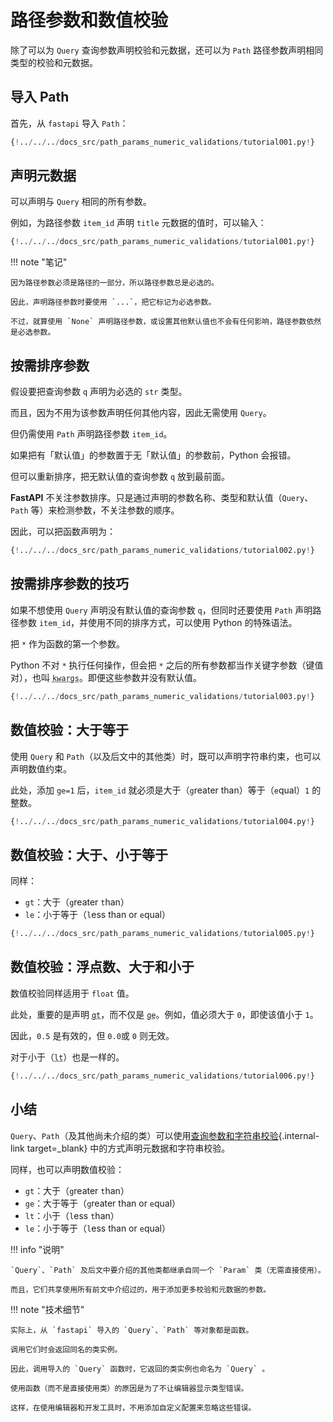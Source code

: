 # 路径参数和数值校验

除了可以为 `Query` 查询参数声明校验和元数据，还可以为 `Path` 路径参数声明相同类型的校验和元数据。

## 导入 Path

首先，从 `fastapi` 导入 `Path`：

```Python hl_lines="3"
{!../../../docs_src/path_params_numeric_validations/tutorial001.py!}
```

## 声明元数据

可以声明与 `Query` 相同的所有参数。

例如，为路径参数 `item_id` 声明 `title` 元数据的值时，可以输入：

```Python hl_lines="10"
{!../../../docs_src/path_params_numeric_validations/tutorial001.py!}
```

!!! note "笔记"

    因为路径参数必须是路径的一部分，所以路径参数总是必选的。
    
    因此，声明路径参数时要使用 `...`，把它标记为必选参数。
    
    不过，就算使用 `None` 声明路径参数，或设置其他默认值也不会有任何影响，路径参数依然是必选参数。

## 按需排序参数

假设要把查询参数 `q` 声明为必选的 `str` 类型。

而且，因为不用为该参数声明任何其他内容，因此无需使用 `Query`。

但仍需使用 `Path` 声明路径参数 `item_id`。

如果把有「默认值」的参数置于无「默认值」的参数前，Python 会报错。

但可以重新排序，把无默认值的查询参数 `q` 放到最前面。

**FastAPI** 不关注参数排序。只是通过声明的参数名称、类型和默认值（`Query`、`Path` 等）来检测参数，不关注参数的顺序。

因此，可以把函数声明为：

```Python hl_lines="8"
{!../../../docs_src/path_params_numeric_validations/tutorial002.py!}
```

## 按需排序参数的技巧

如果不想使用 `Query` 声明没有默认值的查询参数 `q`，但同时还要使用 `Path` 声明路径参数 `item_id`，并使用不同的排序方式，可以使用 Python 的特殊语法。

把 `*` 作为函数的第一个参数。

Python 不对 `*` 执行任何操作，但会把 `*` 之后的所有参数都当作关键字参数（键值对），也叫 <abbr title="来自：K-ey W-ord Arg-uments"><code>kwargs</code></abbr>。即便这些参数并没有默认值。

```Python hl_lines="8"
{!../../../docs_src/path_params_numeric_validations/tutorial003.py!}
```

## 数值校验：大于等于

使用 `Query` 和 `Path`（以及后文中的其他类）时，既可以声明字符串约束，也可以声明数值约束。

此处，添加 `ge=1` 后，`item_id` 就必须是大于（`g`reater than）等于（`e`qual）`1` 的整数。

```Python hl_lines="8"
{!../../../docs_src/path_params_numeric_validations/tutorial004.py!}
```

## 数值校验：大于、小于等于

同样：

- `gt`：大于（`g`reater `t`han）
- `le`：小于等于（`l`ess than or `e`qual）

```Python hl_lines="9"
{!../../../docs_src/path_params_numeric_validations/tutorial005.py!}
```

## 数值校验：浮点数、大于和小于

数值校验同样适用于 `float` 值。

此处，重要的是声明 <abbr title="大于"><code>gt</code></abbr>，而不仅是 <abbr title="大于等于"><code>ge</code></abbr>。例如，值必须大于 `0`，即使该值小于 `1`。

因此，`0.5` 是有效的，但 `0.0`或 `0` 则无效。

对于小于（<abbr title="less than"><code>lt</code></abbr>）也是一样的。

```Python hl_lines="11"
{!../../../docs_src/path_params_numeric_validations/tutorial006.py!}
```

## 小结

`Query`、`Path`（及其他尚未介绍的类）可以使用[查询参数和字符串校验](query-params-str-validations.md){.internal-link target=\_blank} 中的方式声明元数据和字符串校验。

同样，也可以声明数值校验：

- `gt`：大于（`g`reater `t`han）
- `ge`：大于等于（`g`reater than or `e`qual）
- `lt`：小于（`l`ess `t`han）
- `le`：小于等于（`l`ess than or `e`qual）

!!! info "说明"

    `Query`、`Path` 及后文中要介绍的其他类都继承自同一个 `Param` 类（无需直接使用）。
    
    而且，它们共享使用所有前文中介绍过的，用于添加更多校验和元数据的参数。

!!! note "技术细节"

    实际上，从 `fastapi` 导入的 `Query`、`Path` 等对象都是函数。
    
    调用它们时会返回同名的类实例。
    
    因此，调用导入的 `Query` 函数时，它返回的类实例也命名为 `Query` 。
    
    使用函数（而不是直接使用类）的原因是为了不让编辑器显示类型错误。
    
    这样，在使用编辑器和开发工具时，不用添加自定义配置来忽略这些错误。
